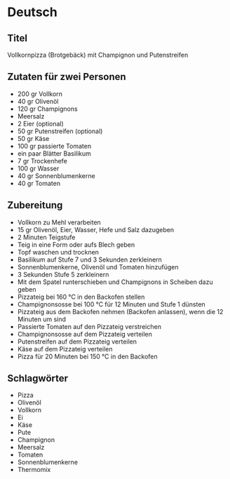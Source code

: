 # Deutsch

## Titel

Vollkornpizza (Brotgebäck) mit Champignon und Putenstreifen

## Zutaten für zwei Personen

* 200 gr Vollkorn
* 40 gr Olivenöl
* 120 gr Champignons
* Meersalz
* 2 Eier (optional)
* 50 gr Putenstreifen (optional)
* 50 gr Käse
* 100 gr passierte Tomaten
* ein paar Blätter Basilikum
* 7 gr Trockenhefe
* 100 gr Wasser
* 40 gr Sonnenblumenkerne
* 40 gr Tomaten

## Zubereitung

* Vollkorn zu Mehl verarbeiten
* 15 gr Olivenöl, Eier, Wasser, Hefe und Salz dazugeben
* 2 Minuten Teigstufe
* Teig in eine Form oder aufs Blech geben
* Topf waschen und trocknen
* Basilikum auf Stufe 7 und 3 Sekunden zerkleinern
* Sonnenblumenkerne, Olivenöl und Tomaten hinzufügen
* 3 Sekunden Stufe 5 zerkleinern
* Mit dem Spatel runterschieben und Champignons in Scheiben dazu geben
* Pizzateig bei 160 °C in den Backofen stellen
* Champignonsosse bei 100 °C für 12 Minuten und Stufe 1 dünsten
* Pizzateig aus dem Backofen nehmen (Backofen anlassen), wenn die 12 Minuten um sind
* Passierte Tomaten auf den Pizzateig verstreichen
* Champignonsosse auf dem Pizzateig verteilen
* Putenstreifen auf dem Pizzateig verteilen
* Käse auf dem Pizzateig verteilen
* Pizza für 20 Minuten bei 150 °C in den Backofen

## Schlagwörter

* Pizza
* Olivenöl
* Vollkorn
* Ei
* Käse
* Pute
* Champignon
* Meersalz
* Tomaten
* Sonnenblumenkerne
* Thermomix
